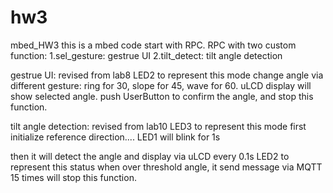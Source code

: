 # hw3
mbed_HW3
this is a mbed code start with RPC.
RPC with two custom function:
1.sel_gesture: gestrue UI
2.tilt_detect: tilt angle detection

gestrue UI:
revised from lab8
LED2 to represent this mode
change angle via different gesture: ring for 30, slope for 45, wave for 60.
uLCD display will show selected angle.
push UserButton to confirm the angle, and stop this function.

tilt angle detection:
revised from lab10
LED3 to represent this mode
first initialize reference direction....
LED1 will blink for 1s 

then it will detect the angle and display via uLCD every 0.1s
LED2 to represent this status
when over threshold angle, it send message via MQTT
15 times will stop this function.
